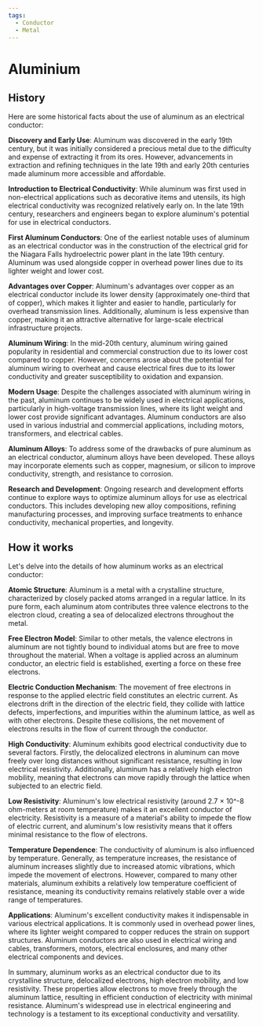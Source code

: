 ```yaml
---
tags:
  - Conductor
  - Metal
---
```


# Aluminium

## History

Here are some historical facts about the use of aluminum as an electrical conductor:

**Discovery and Early Use**: Aluminum was discovered in the early 19th century, but it was initially considered a precious metal due to the difficulty and expense of extracting it from its ores. However, advancements in extraction and refining techniques in the late 19th and early 20th centuries made aluminum more accessible and affordable.

**Introduction to Electrical Conductivity**: While aluminum was first used in non-electrical applications such as decorative items and utensils, its high electrical conductivity was recognized relatively early on. In the late 19th century, researchers and engineers began to explore aluminum's potential for use in electrical conductors.

**First Aluminum Conductors**: One of the earliest notable uses of aluminum as an electrical conductor was in the construction of the electrical grid for the Niagara Falls hydroelectric power plant in the late 19th century. Aluminum was used alongside copper in overhead power lines due to its lighter weight and lower cost.

**Advantages over Copper**: Aluminum's advantages over copper as an electrical conductor include its lower density (approximately one-third that of copper), which makes it lighter and easier to handle, particularly for overhead transmission lines. Additionally, aluminum is less expensive than copper, making it an attractive alternative for large-scale electrical infrastructure projects.

**Aluminum Wiring**: In the mid-20th century, aluminum wiring gained popularity in residential and commercial construction due to its lower cost compared to copper. However, concerns arose about the potential for aluminum wiring to overheat and cause electrical fires due to its lower conductivity and greater susceptibility to oxidation and expansion.

**Modern Usage**: Despite the challenges associated with aluminum wiring in the past, aluminum continues to be widely used in electrical applications, particularly in high-voltage transmission lines, where its light weight and lower cost provide significant advantages. Aluminum conductors are also used in various industrial and commercial applications, including motors, transformers, and electrical cables.

**Aluminum Alloys**: To address some of the drawbacks of pure aluminum as an electrical conductor, aluminum alloys have been developed. These alloys may incorporate elements such as copper, magnesium, or silicon to improve conductivity, strength, and resistance to corrosion.

**Research and Development**: Ongoing research and development efforts continue to explore ways to optimize aluminum alloys for use as electrical conductors. This includes developing new alloy compositions, refining manufacturing processes, and improving surface treatments to enhance conductivity, mechanical properties, and longevity.

## How it works

Let's delve into the details of how aluminum works as an electrical conductor:

**Atomic Structure**: Aluminum is a metal with a crystalline structure, characterized by closely packed atoms arranged in a regular lattice. In its pure form, each aluminum atom contributes three valence electrons to the electron cloud, creating a sea of delocalized electrons throughout the metal.

**Free Electron Model**: Similar to other metals, the valence electrons in aluminum are not tightly bound to individual atoms but are free to move throughout the material. When a voltage is applied across an aluminum conductor, an electric field is established, exerting a force on these free electrons.

**Electric Conduction Mechanism**: The movement of free electrons in response to the applied electric field constitutes an electric current. As electrons drift in the direction of the electric field, they collide with lattice defects, imperfections, and impurities within the aluminum lattice, as well as with other electrons. Despite these collisions, the net movement of electrons results in the flow of current through the conductor.

**High Conductivity**: Aluminum exhibits good electrical conductivity due to several factors. Firstly, the delocalized electrons in aluminum can move freely over long distances without significant resistance, resulting in low electrical resistivity. Additionally, aluminum has a relatively high electron mobility, meaning that electrons can move rapidly through the lattice when subjected to an electric field.

**Low Resistivity**: Aluminum's low electrical resistivity (around 2.7 × 10^-8 ohm-meters at room temperature) makes it an excellent conductor of electricity. Resistivity is a measure of a material's ability to impede the flow of electric current, and aluminum's low resistivity means that it offers minimal resistance to the flow of electrons.

**Temperature Dependence**: The conductivity of aluminum is also influenced by temperature. Generally, as temperature increases, the resistance of aluminum increases slightly due to increased atomic vibrations, which impede the movement of electrons. However, compared to many other materials, aluminum exhibits a relatively low temperature coefficient of resistance, meaning its conductivity remains relatively stable over a wide range of temperatures.

**Applications**: Aluminum's excellent conductivity makes it indispensable in various electrical applications. It is commonly used in overhead power lines, where its lighter weight compared to copper reduces the strain on support structures. Aluminum conductors are also used in electrical wiring and cables, transformers, motors, electrical enclosures, and many other electrical components and devices.

In summary, aluminum works as an electrical conductor due to its crystalline structure, delocalized electrons, high electron mobility, and low resistivity. These properties allow electrons to move freely through the aluminum lattice, resulting in efficient conduction of electricity with minimal resistance. Aluminum's widespread use in electrical engineering and technology is a testament to its exceptional conductivity and versatility.